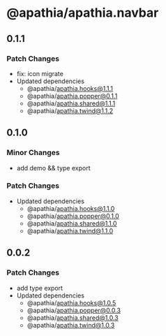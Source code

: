 # @apathia/apathia.navbar

## 0.1.1

### Patch Changes

- fix: icon migrate
- Updated dependencies
  - @apathia/apathia.hooks@1.1.1
  - @apathia/apathia.popper@0.1.1
  - @apathia/apathia.shared@1.1.1
  - @apathia/apathia.twind@1.1.2

## 0.1.0

### Minor Changes

- add demo && type export

### Patch Changes

- Updated dependencies
  - @apathia/apathia.hooks@1.1.0
  - @apathia/apathia.popper@0.1.0
  - @apathia/apathia.shared@1.1.0
  - @apathia/apathia.twind@1.1.0

## 0.0.2

### Patch Changes

- add type export
- Updated dependencies
  - @apathia/apathia.hooks@1.0.5
  - @apathia/apathia.popper@0.0.3
  - @apathia/apathia.shared@1.0.3
  - @apathia/apathia.twind@1.0.3
